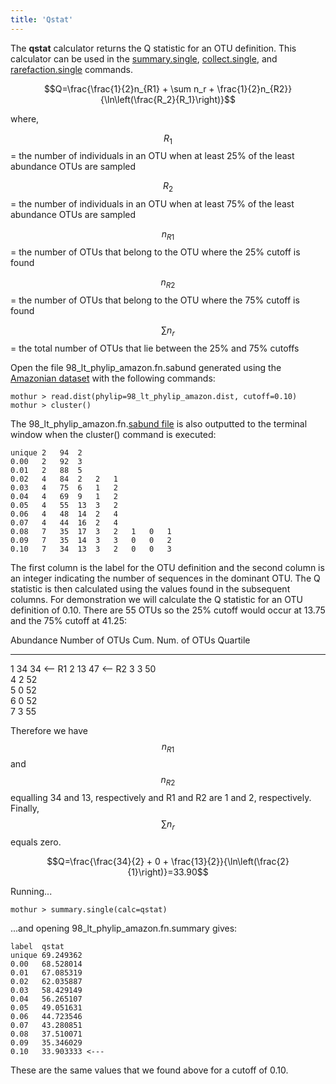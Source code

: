 ```yaml
---
title: 'Qstat'
---
```

The **qstat** calculator returns the Q statistic for an
OTU definition. This calculator can be used in the
[summary.single](summary.single),
[collect.single](collect.single), and
[rarefaction.single](rarefaction.single) commands.

$$Q=\frac{\frac{1}{2}n_{R1} + \sum n_r + \frac{1}{2}n_{R2}}{\ln\left(\frac{R_2}{R_1}\right)}$$

where,

$$R_1$$ = the number of individuals in an OTU when at least 25% of the
least abundance OTUs are sampled

$$R_2$$ = the number of individuals in an OTU when at least 75% of the
least abundance OTUs are sampled

$$n_{R1}$$ = the number of OTUs that belong to the OTU where the 25%
cutoff is found

$$n_{R2}$$ = the number of OTUs that belong to the OTU where the 75%
cutoff is found

$$\sum n_r$$ = the total number of OTUs that lie between the 25% and 75%
cutoffs

Open the file 98\_lt\_phylip\_amazon.fn.sabund generated using the [
Amazonian dataset](https://mothur.s3.us-east-2.amazonaws.com/wiki/amazondata.zip) with the following
commands:

    mothur > read.dist(phylip=98_lt_phylip_amazon.dist, cutoff=0.10)
    mothur > cluster()

The 98\_lt\_phylip\_amazon.fn.[sabund file](sabund_file) is
also outputted to the terminal window when the cluster() command is
executed:

    unique 2   94  2   
    0.00   2   92  3   
    0.01   2   88  5   
    0.02   4   84  2   2   1   
    0.03   4   75  6   1   2   
    0.04   4   69  9   1   2   
    0.05   4   55  13  3   2   
    0.06   4   48  14  2   4   
    0.07   4   44  16  2   4   
    0.08   7   35  17  3   2   1   0   1   
    0.09   7   35  14  3   3   0   0   2   
    0.10   7   34  13  3   2   0   0   3   

The first column is the label for the OTU definition and the second
column is an integer indicating the number of sequences in the dominant
OTU. The Q statistic is then calculated using the values found in the
subsequent columns. For demonstration we will calculate the Q statistic
for an OTU definition of 0.10. There are 55 OTUs so the 25% cutoff would
occur at 13.75 and the 75% cutoff at 41.25:

  Abundance   Number of OTUs   Cum. Num. of OTUs   Quartile
  ----------- ---------------- ------------------- ----------
  1           34               34                  \<\-- R1
  2           13               47                  \<\-- R2
  3           3                50                  
  4           2                52                  
  5           0                52                  
  6           0                52                  
  7           3                55                  

Therefore we have $$n_{R1}$$ and $$n_{R2}$$ equalling 34 and 13,
respectively and R1 and R2 are 1 and 2, respectively. Finally,
$$\sum n_r$$ equals zero.

$$Q=\frac{\frac{34}{2} + 0 + \frac{13}{2}}{\ln\left(\frac{2}{1}\right)}=33.90$$

Running\...

    mothur > summary.single(calc=qstat)

\...and opening 98\_lt\_phylip\_amazon.fn.summary gives:

    label  qstat
    unique 69.249362
    0.00   68.528014
    0.01   67.085319
    0.02   62.035887
    0.03   58.429149
    0.04   56.265107
    0.05   49.051631
    0.06   44.723546
    0.07   43.280851
    0.08   37.510071
    0.09   35.346029
    0.10   33.903333 <---

These are the same values that we found above for a cutoff of 0.10.
